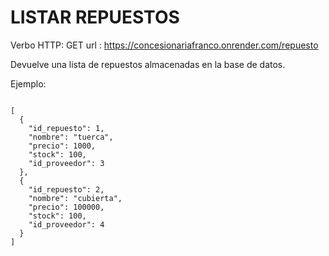 # LISTAR REPUESTOS

Verbo HTTP: GET
url : https://concesionariafranco.onrender.com/repuesto

Devuelve una lista de repuestos almacenadas en la base de datos.

Ejemplo:

```

[
  {
    "id_repuesto": 1,
    "nombre": "tuerca",
    "precio": 1000,
    "stock": 100,
    "id_proveedor": 3
  },
  {
    "id_repuesto": 2,
    "nombre": "cubierta",
    "precio": 100000,
    "stock": 100,
    "id_proveedor": 4
  }
]

```
